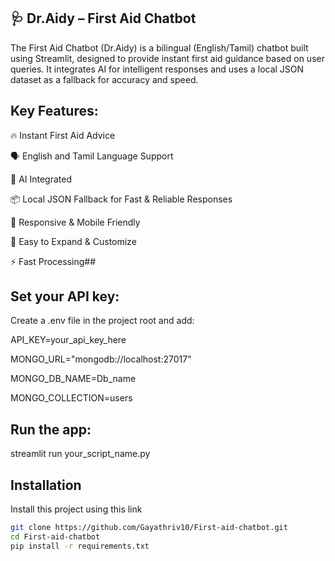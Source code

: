 ## 🩺 Dr.Aidy – First Aid Chatbot
The First Aid Chatbot (Dr.Aidy) is a bilingual (English/Tamil) chatbot built using Streamlit, designed to provide instant first aid guidance based on user queries. It integrates AI for intelligent responses and uses a local JSON dataset as a fallback for accuracy and speed.

## Key Features: 

🔥 Instant First Aid Advice

🗣️ English and Tamil Language Support

🧠 AI Integrated

📦 Local JSON Fallback for Fast & Reliable Responses

📱 Responsive & Mobile Friendly

🧩 Easy to Expand & Customize

⚡ Fast Processing##

## Set your API key:

Create a .env file in the project root and add:

API_KEY=your_api_key_here

MONGO_URL="mongodb://localhost:27017"

MONGO_DB_NAME=Db_name

MONGO_COLLECTION=users

## Run the app:

streamlit run your_script_name.py

## Installation
Install this project using this link 

```bash
git clone https://github.com/Gayathriv10/First-aid-chatbot.git
cd First-aid-chatbot
pip install -r requirements.txt
```
    
